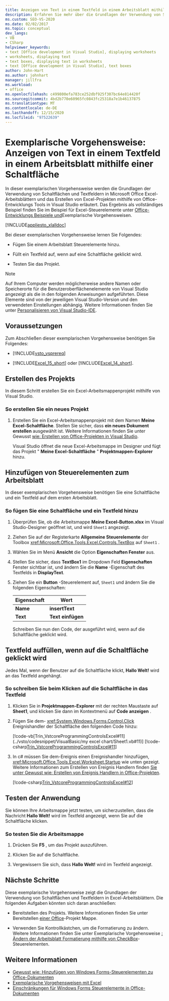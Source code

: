 ```yaml
---
title: Anzeigen von Text in einem Textfeld in einem Arbeitsblatt mithilfe der Schaltfläche
description: Erfahren Sie mehr über die Grundlagen der Verwendung von Schaltflächen und Textfeldern in Microsoft Excel-Arbeitsblättern. Erstellen Sie auch Excel-Projekte mithilfe der Office-Entwicklungs Tools in Visual Studio.
ms.custom: SEO-VS-2020
ms.date: 02/02/2017
ms.topic: conceptual
dev_langs:
- VB
- CSharp
helpviewer_keywords:
- text [Office development in Visual Studio], displaying worksheets
- worksheets, displaying text
- text boxes, displaying text in worksheets
- text [Office development in Visual Studio], text boxes
author: John-Hart
ms.author: johnhart
manager: jillfra
ms.workload:
- office
ms.openlocfilehash: c499800efa783ce252dbf925f307bc64e814420f
ms.sourcegitcommit: 4bd2b770e60965fc0843fc25318a7e1b46137875
ms.translationtype: MT
ms.contentlocale: de-DE
ms.lasthandoff: 12/15/2020
ms.locfileid: "97522639"
---
```

# <a name="walkthrough-display-text-in-a-text-box-in-a-worksheet-using-a-button"></a>Exemplarische Vorgehensweise: Anzeigen von Text in einem Textfeld in einem Arbeitsblatt mithilfe einer Schaltfläche
  In dieser exemplarischen Vorgehensweise werden die Grundlagen der Verwendung von Schaltflächen und Textfeldern in Microsoft Office Excel-Arbeitsblättern und das Erstellen von Excel-Projekten mithilfe von Office-Entwicklungs Tools in Visual Studio erläutert. Das Ergebnis als vollständiges Beispiel finden Sie im Beispiel für Excel-Steuerelemente unter [Office-Entwicklungs Beispiele und](../vsto/office-development-samples-and-walkthroughs.md)Exemplarische Vorgehensweisen.

 [!INCLUDE[appliesto_xlalldoc](../vsto/includes/appliesto-xlalldoc-md.md)]

 Bei dieser exemplarischen Vorgehensweise lernen Sie Folgendes:

- Fügen Sie einem Arbeitsblatt Steuerelemente hinzu.

- Füllt ein Textfeld auf, wenn auf eine Schaltfläche geklickt wird.

- Testen Sie das Projekt.

> [!NOTE]
> Auf Ihrem Computer werden möglicherweise andere Namen oder Speicherorte für die Benutzeroberflächenelemente von Visual Studio angezeigt als die in den folgenden Anweisungen aufgeführten. Diese Elemente sind von der jeweiligen Visual Studio-Version und den verwendeten Einstellungen abhängig. Weitere Informationen finden Sie unter [Personalisieren von Visual Studio-IDE](../ide/personalizing-the-visual-studio-ide.md).

## <a name="prerequisites"></a>Voraussetzungen
 Zum Abschließen dieser exemplarischen Vorgehensweise benötigen Sie Folgendes:

- [!INCLUDE[vsto_vsprereq](../vsto/includes/vsto-vsprereq-md.md)]

- [!INCLUDE[Excel_15_short](../vsto/includes/excel-15-short-md.md)] oder [!INCLUDE[Excel_14_short](../vsto/includes/excel-14-short-md.md)].

## <a name="create-the-project"></a>Erstellen des Projekts
 In diesem Schritt erstellen Sie ein Excel-Arbeitsmappenprojekt mithilfe von Visual Studio.

### <a name="to-create-a-new-project"></a>So erstellen Sie ein neues Projekt

1. Erstellen Sie ein Excel-Arbeitsmappenprojekt mit dem Namen **Meine Excel-Schaltfläche**. Stellen Sie sicher, dass **ein neues Dokument erstellen** ausgewählt ist. Weitere Informationen finden Sie unter Gewusst [wie: Erstellen von Office-Projekten in Visual Studio](../vsto/how-to-create-office-projects-in-visual-studio.md).

     Visual Studio öffnet die neue Excel-Arbeitsmappe im Designer und fügt das Projekt " **Meine Excel-Schaltfläche** " **Projektmappen-Explorer** hinzu.

## <a name="add-controls-to-the-worksheet"></a>Hinzufügen von Steuerelementen zum Arbeitsblatt
 In dieser exemplarischen Vorgehensweise benötigen Sie eine Schaltfläche und ein Textfeld auf dem ersten Arbeitsblatt.

### <a name="to-add-a-button-and-a-text-box"></a>So fügen Sie eine Schaltfläche und ein Textfeld hinzu

1. Überprüfen Sie, ob die Arbeitsmappe **Meine Excel-Button.xlsx** im Visual Studio-Designer geöffnet ist, und wird `Sheet1` angezeigt.

2. Ziehen Sie auf der Registerkarte **Allgemeine Steuerelemente** der Toolbox <xref:Microsoft.Office.Tools.Excel.Controls.TextBox> auf `Sheet1` .

3. Wählen Sie im Menü **Ansicht** die Option **Eigenschaften Fenster** aus.

4. Stellen Sie sicher, dass **TextBox1** im Dropdown Feld **Eigenschaften** Fenster sichtbar ist, und ändern Sie die **Name** -Eigenschaft des Textfelds in **DisplayText**.

5. Ziehen Sie ein **Button** -Steuerelement auf, `Sheet1` und ändern Sie die folgenden Eigenschaften:

   |Eigenschaft|Wert|
   |--------------|-----------|
   |**Name**|**insertText**|
   |**Text**|**Text einfügen**|

   Schreiben Sie nun den Code, der ausgeführt wird, wenn auf die Schaltfläche geklickt wird.

## <a name="populate-the-text-box-when-the-button-is-clicked"></a>Textfeld auffüllen, wenn auf die Schaltfläche geklickt wird
 Jedes Mal, wenn der Benutzer auf die Schaltfläche klickt, **Hallo Welt!** wird an das Textfeld angehängt.

### <a name="to-write-to-the-text-box-when-the-button-is-clicked"></a>So schreiben Sie beim Klicken auf die Schaltfläche in das Textfeld

1. Klicken Sie in **Projektmappen-Explorer** mit der rechten Maustaste auf **Sheet1**, und klicken Sie dann im Kontextmenü auf **Code anzeigen** .

2. Fügen Sie dem- <xref:System.Windows.Forms.Control.Click> Ereignishandler der Schaltfläche den folgenden Code hinzu:

     [!code-vb[Trin_VstcoreProgrammingControlsExcel#11](../vsto/codesnippet/VisualBasic/my excel chart/Sheet1.vb#11)]
     [!code-csharp[Trin_VstcoreProgrammingControlsExcel#11](../vsto/codesnippet/CSharp/Trin_VstcoreProgrammingControlsExcelCS/Sheet1.cs#11)]

3. In c# müssen Sie dem-Ereignis einen Ereignishandler hinzufügen, <xref:Microsoft.Office.Tools.Excel.Worksheet.Startup> wie unten gezeigt. Weitere Informationen zum Erstellen von Ereignis Handlern finden [Sie unter Gewusst wie: Erstellen von Ereignis Handlern in Office-Projekten](../vsto/how-to-create-event-handlers-in-office-projects.md).

     [!code-csharp[Trin_VstcoreProgrammingControlsExcel#12](../vsto/codesnippet/CSharp/Trin_VstcoreProgrammingControlsExcelCS/Sheet1.cs#12)]

## <a name="test-the-application"></a>Testen der Anwendung
 Sie können Ihre Arbeitsmappe jetzt testen, um sicherzustellen, dass die Nachricht **Hallo Welt!** wird im Textfeld angezeigt, wenn Sie auf die Schaltfläche klicken.

### <a name="to-test-your-workbook"></a>So testen Sie die Arbeitsmappe

1. Drücken Sie **F5** , um das Projekt auszuführen.

2. Klicken Sie auf die Schaltfläche.

3. Vergewissern Sie sich, dass **Hallo Welt!** wird im Textfeld angezeigt.

## <a name="next-steps"></a>Nächste Schritte
 Diese exemplarische Vorgehensweise zeigt die Grundlagen der Verwendung von Schaltflächen und Textfeldern in Excel-Arbeitsblättern. Die folgenden Aufgaben könnten sich daran anschließen:

- Bereitstellen des Projekts. Weitere Informationen finden Sie unter Bereitstellen [einer Office](../vsto/deploying-an-office-solution.md)-Projekt Mappe.

- Verwenden Sie Kontrollkästchen, um die Formatierung zu ändern. Weitere Informationen finden Sie unter Exemplarische Vorgehensweise [: Ändern der Arbeitsblatt Formatierung mithilfe von CheckBox](../vsto/walkthrough-changing-worksheet-formatting-using-checkbox-controls.md)-Steuerelementen.

## <a name="see-also"></a>Weitere Informationen
- [Gewusst wie: Hinzufügen von Windows Forms-Steuerelementen zu Office-Dokumenten](../vsto/how-to-add-windows-forms-controls-to-office-documents.md)
- [Exemplarische Vorgehensweisen mit Excel](../vsto/walkthroughs-using-excel.md)
- [Einschränkungen für Windows Forms Steuerelemente in Office-Dokumenten](../vsto/limitations-of-windows-forms-controls-on-office-documents.md)
